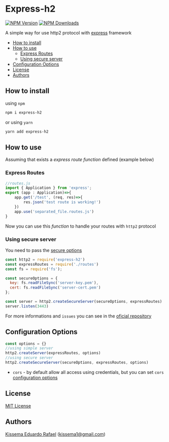 # Express-h2

[![NPM Version][npm-image]][npm-url]
[![NPM Downloads][downloads-image]][downloads-url]

A simple way for use http2 protocol with [express](http://expressjs.com/) framework

* [How to install](#how-to-install)
* [How to use](#how-to-use)
  * [Express Routes](#express-routes)
  * [Using secure server](#using-secure-server)
* [Configuration Options](#configuration-options)
* [License](#license)
* [Authors](#authors)

## How to install
using `npm`
```bash
npm i express-h2
```
or using `yarn`
```bash
yarn add express-h2
```

## How to use

Assuming that exists a *express route function* defined (example below)
### Express Routes

```js
//routes.js
import { Application } from 'express';
export (app : Application)=>{
    app.get('/test', (req, res)=>{
        res.json('test route is working!')
    })
    app.use('separated_file.routes.js')
}
```

Now you can use this *function* to handle your routes with `http2` protocol

### Using secure server
You need to pass the [secure options](https://nodejs.org/api/http2.html#http2_http2_createsecureserver_options_onrequesthandler)

```js
const http2 = require('express-h2')
const expressRoutes = require('./routes')
const fs = require('fs');

const secureOptions = {
  key: fs.readFileSync('server-key.pem'),
  cert: fs.readFileSync('server-cert.pem')
};

const server = http2.createSecureServer(secureOptions, expressRoutes)
server.listen(3443)
```
For more informations and `issues` you can see in the [oficial repository](https://github.com/ksoliddev/express-h2)

## Configuration Options
```js
const options = {}
//using simple server
http2.createServer(expressRoutes, options)
//using secure server
http2.createSecureServer(secureOptions, expressRoutes, options)
```

 - `cors` - by default allow all access using credentials, but you can set `cors` [configuration options](https://expressjs.com/en/resources/middleware/cors.html#configuration-options)

## License

[MIT License](http://www.opensource.org/licenses/mit-license.php)

## Authors

[Kissema Eduardo Rafael](https://github.com/kissema) ([kissema1@gmail.com](mailto:kissema1@gmail.com))

[downloads-image]: https://img.shields.io/npm/dm/express-h2.svg
[downloads-url]: https://npmjs.org/package/express-h2
[npm-image]: https://img.shields.io/npm/v/express-h2.svg
[npm-url]: https://npmjs.org/package/express-h2
